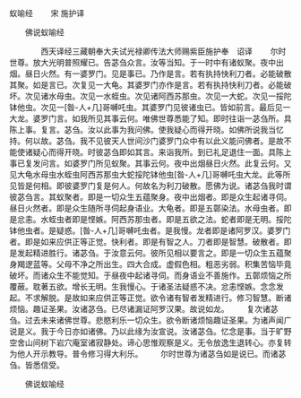   蚁喻经
　　宋 施护译




　　佛说蚁喻经

　　　　西天译经三藏朝奉大夫试光禄卿传法大师赐紫臣施护奉　诏译
　　尔时世尊。放大光明普照耀已。告苾刍众言。汝等当知。于一时中有诸蚁聚。夜中出烟。昼日火然。有一婆罗门。见是事已。乃作是言。若有执持快利刀者。必能破散其聚。如是言已。次复见一大龟。其婆罗门亦作是言。若有执持快利刀者。必能破坏。次见诸水母虫。次见一水蛭虫。次见诸阿西苏那虫。次见一大蛇。次见一挼陀钵他虫。次见一[昝-人+几]哥嚩吒虫。其婆罗门见彼诸虫已。皆如前言。最后见一大龙。婆罗门言。如我所见其事云何。唯佛世尊悉能了知。即时往诣一苾刍所。具陈上事。复言。苾刍。汝以此事为我问佛。使我疑心而得开晓。如佛所说我当忆持。何以故。苾刍。我不见彼天人世间沙门婆罗门众中有以此义能问佛者。是故不能使诸疑心而得开晓。时彼苾刍即如其言。来诣我所。到已礼足退住一面。具陈上事已复发问言。如婆罗门所见蚁聚。其事云何。夜中出烟昼日火然。此复云何。又见大龟水母虫水蛭虫阿西苏那虫大蛇挼陀钵他虫[昝-人+几]哥嚩吒虫大龙。此等所见皆是何相。即彼婆罗门复是何人。何故名为利刀破散。愿佛为说。诸苾刍我时谓彼苾刍言。其蚁聚者。即是一切众生五蕴聚身。夜中出烟者。即是众生起诸寻伺。昼日火然者。即是众生随所寻伺起身语业。大龟者。即是五鄣染法。水母虫者。即是忿恚。水蛭虫者即是悭嫉。阿西苏那虫者。即是五欲之法。蛇者即是无明。挼陀钵他虫者。是疑惑。[昝-人+几]哥嚩吒虫者。是我慢。龙者即是诸阿罗汉。婆罗门者。即是如来应供正等正觉。快利者。即是有智之人。刀者即是智慧。破散者。即是发起精进胜行。诸苾刍。于汝意云何。彼所见相以要言之。即是一切众生五蕴聚身羯逻蓝等。父母不净之所出生。四大合成。虚假色相。粗恶劣弱。积集苦恼毕竟破坏。而诸众生不能觉知。于昼夜中起诸寻伺。而身语业不善施作。五鄣烦恼之所覆蔽。耽著五欲。增长无明。生我慢心。于诸圣法疑惑不决。忿恚悭嫉。念念发起。不求解脱。是故如来应供正等正觉。欲令诸有智者发精进行。修习智慧。断诸烦恼。趣证圣果。汝诸苾刍。已尽诸漏证阿罗汉果。故说如龙。
　　复次诸苾刍。过去未来诸佛世尊。悲愍利乐一切众生。欲令断诸烦恼趣证圣果。为诸声闻广说是义。我于今日亦如诸佛。乃以此缘为汝宣说。汝诸苾刍。忆念是事。当于旷野空舍山间树下岩穴庵室诸寂静处。谛心思惟观察是义。无令放逸生退转心。亦复转为他人开示教导。普令修习得大利乐。
　　尔时世尊为诸苾刍如是说已。而诸苾刍。皆悉信受。

　　佛说蚁喻经


